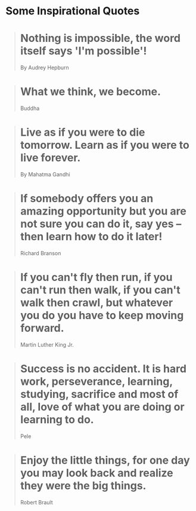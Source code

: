 # Some Inspirational Quotes

> # Nothing is impossible, the word itself says 'I'm possible'! 
>  By Audrey Hepburn

> # What we think, we become.
> Buddha

> # Live as if you were to die tomorrow. Learn as if you were to live forever.
> By Mahatma Gandhi

> # If somebody offers you an amazing opportunity but you are not sure you can do it, say yes – then learn how to do it later!
> Richard Branson

> # If you can't fly then run, if you can't run then walk, if you can't walk then crawl, but whatever you do you have to keep moving forward.
> Martin Luther King Jr.

> # Success is no accident. It is hard work, perseverance, learning, studying, sacrifice and most of all, love of what you are doing or learning to do.
> Pele

> # Enjoy the little things, for one day you may look back and realize they were the big things.
> Robert Brault
